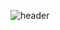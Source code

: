 ![header](https://capsule-render.vercel.app/api?type=transparent&color=timeAuto&height=300&section=header&text=ajrfyd%20&fontSize=90)
